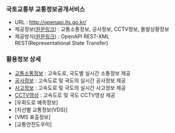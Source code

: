### 국토교통부 교통정보공개서비스
- URL : http://openapi.its.go.kr/  
- 제공정보([원문링크](http://openapi.its.go.kr/info/infoIntro.do)) : 교통소통정보, 공사정보, CCTV정보, 돌발상황정보  
- 제공방식([원문링크](http://openapi.its.go.kr/info/serviceMethod.do)) : OpenAPI REST-XML  
REST(Representational State Transfer)  
  
  
### 활용정보 상세
- [교통소통정보](http://openapi.its.go.kr/portal/dev/dev3.do) : 고속도로, 국도별 실시간 소통정보 제공
- [공사정보](http://openapi.its.go.kr/portal/dev/dev4.do) : 고속도로 및 국도의 실시간 공사정보 제공
- [사고정보](http://openapi.its.go.kr/portal/dev/dev5.do) : 고속도로 및 국도의 실시간 사고정보 제공
- [CCTV영상](http://openapi.its.go.kr/portal/dev/dev6.do) : 고속도로 및 국도 CCTV영상 제공
- [우회도로 예측정보]
- [차선별 교통정보(VDS)]
- [VMS 표출정보]
- [교통안전도우미]
